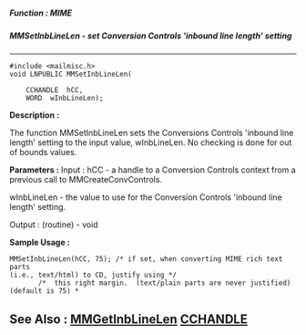 ##### Function : MIME
##### MMSetInbLineLen - set Conversion Controls 'inbound line length' setting
---
```
#include <mailmisc.h>
void LNPUBLIC MMSetInbLineLen(

	CCHANDLE  hCC,
	WORD  wInbLineLen);
```
**Description :**

The function  MMSetInbLineLen sets the Conversions Controls 'inbound line 
length' setting to the input value, wInbLineLen.  No checking is done for out 
of bounds values.

**Parameters :**
Input :
hCC  -  a handle to a Conversion Controls context from a previous call to MMCreateConvControls.

wInbLineLen  -  the value to use for the Conversion Controls 'inbound line length' setting.

Output :
(routine)  -  void



**Sample Usage :**
```
MMSetInbLineLen(hCC, 75); /* if set, when converting MIME rich text parts 
(i.e., text/html) to CD, justify using */
	   /*  this right margin.  (text/plain parts are never justified) 
(default is 75) *

```
**See Also :**
[MMGetInbLineLen](/domino-c-api-docs/reference/Func/MMGetInbLineLen)
[CCHANDLE](/domino-c-api-docs/reference/Data/CCHANDLE)
---
